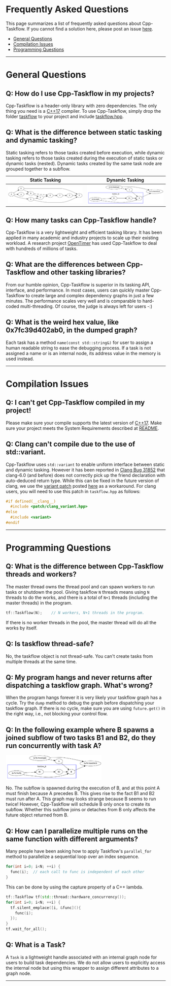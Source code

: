 # Frequently Asked Questions

This page summarizes a list of frequently asked questions about Cpp-Taskflow.
If you cannot find a solution here, please post an issue [here][Github issues].

+ [General Questions](#General-Questions)
+ [Compilation Issues](#Compilation-Issues)
+ [Programming Questions](#Programming-Questions)

---

# General Questions

## Q: How do I use Cpp-Taskflow in my projects?

Cpp-Taskflow is a header-only library with zero dependencies. 
The only thing you need is a [C++17][C++17] compiler.
To use Cpp-Taskflow, simply drop the folder 
[taskflow](../taskflow) to your project and include [taskflow.hpp](../taskflow/taskflow.hpp).

## Q: What is the difference between static tasking and dynamic tasking?

Static tasking refers to those tasks created before execution,
while dynamic tasking refers to those tasks created during the execution of static tasks
or dynamic tasks (nested).
Dynamic tasks created by the same task node are grouped together to a subflow.

| Static Tasking | Dynamic Tasking |
| :------------: | :-------------: |
| ![](../image/static_graph.png) | ![](../image/dynamic_graph.png) |


## Q: How many tasks can Cpp-Taskflow handle?

Cpp-Taskflow is a very lightweight and efficient tasking library.
It has been applied in many academic and industry projects to scale up their existing workload.
A research project [OpenTimer][OpenTimer] has used Cpp-Taskflow to deal with hundreds of millions of tasks.

## Q: What are the differences between Cpp-Taskflow and other tasking libraries?

From our humble opinion, Cpp-Taskflow is superior in its tasking API, interface, and performance.
In most cases, users can quickly master Cpp-Taskflow to create large and complex dependency graphs
in just a few minutes.
The performance scales very well and is comparable to hard-coded multi-threading.
Of course, the judge is always left for users -:)

## Q: What is the weird hex value, like 0x7fc39d402ab0, in the dumped graph?

Each task has a method `name(const std::string&)` for user to assign a human readable string
to ease the debugging process. 
If a task is not assigned a name or is an internal node,
its address value in the memory is used instead.

---

# Compilation Issues

## Q: I can't get Cpp-Taskflow compiled in my project!

Please make sure your compile supports the latest version of [C++17][C++17]. 
Make sure your project meets the System Requirements described at [README][README].

## Q: Clang can't compile due to the use of std::variant.

Cpp-Taskflow uses `std::variant` to enable uniform interface between static and dynamic tasking.
However it has been reported in 
[Clang Bug 31852](https://bugs.llvm.org/show_bug.cgi?id=31852) that
clang-6.0 (and before) does not correctly pick up the friend declaration with auto-deduced return type.
While this can be fixed in the future version of clang, 
we use the [variant patch](../patch/clang_variant.hpp) posted
[here](https://gcc.gnu.org/viewcvs/gcc?view=revision&revision=258854) as a workaround.
For clang users, you will need to use this patch in `taskflow.hpp` as follows:

```cpp
#if defined(__clang__)
  #include <patch/clang_variant.hpp>
#else
  #include <variant>
#endif
```

---

# Programming Questions

## Q: What is the difference between Cpp-Taskflow threads and workers?

The master thread owns the thread pool and can spawn workers to run tasks 
or shutdown the pool. 
Giving taskflow `N` threads means using `N` threads to do the works, 
and there is a total of `N+1` threads (including the master threads) in the program.

```cpp
tf::Taskflow(N);    // N workers, N+1 threads in the program.
```

If there is no worker threads in the pool, the master thread will do all the works by itself.

## Q: Is taskflow thread-safe?

No, the taskflow object is not thread-safe. You can't create tasks from multiple threads
at the same time.

## Q: My program hangs and never returns after dispatching a taskflow graph. What's wrong?

When the program hangs forever it is very likely your taskflow graph has a cycle.
Try the `dump` method to debug the graph before dispatching your taskflow graph.
If there is no cycle, make sure you are using `future.get()` in the right way, 
i.e., not blocking your control flow.

## Q: In the following example where B spawns a joined subflow of two tasks B1 and B2, do they run concurrently with task A?

<p>
<img src="../image/dynamic_graph.png" width="60%">
</p>

No. The subflow is spawned during the execution of B, and at this point A must finish
because A precedes B. This gives rise to the fact B1 and B2 must run after A. 
This graph may looks strange because B seems to run twice!
However, Cpp-Taskflow will schedule B only once to create its subflow.
Whether this subflow joins or detaches from B only affects the future object returned from B.

## Q: How can I parallelize multiple runs on the same function with different arguments?

Many people have been asking how to apply Taskflow's `parallel_for` method
to parallelize a sequential loop over an index sequence.

```cpp
for(int i=0; i<N; ++i) {
  func(i);  // each call to func is independent of each other
}
```

This can be done by using the capture property of a C++ lambda.

```cpp
tf::Taskflow tf(std::thread::hardware_concurrency()); 
for(int i=0; i<N; ++i) {
  tf.silent_emplace([i, &func](){
    func(i);
  });
}
tf.wait_for_all();
```

## Q: What is a Task?

A `Task` is a lightweight handle associated with an internal graph node
for users to build task dependencies.
We do not allow users to explicitly access the internal node but using this wrapper
to assign different attributes to a graph node.

* * *
[Github issues]:         https://github.com/cpp-taskflow/cpp-taskflow/issues
[OpenTimer]:             https://github.com/OpenTimer/OpenTimer
[README]:                ../README.md
[C++17]:                 https://en.wikipedia.org/wiki/C%2B%2B17



